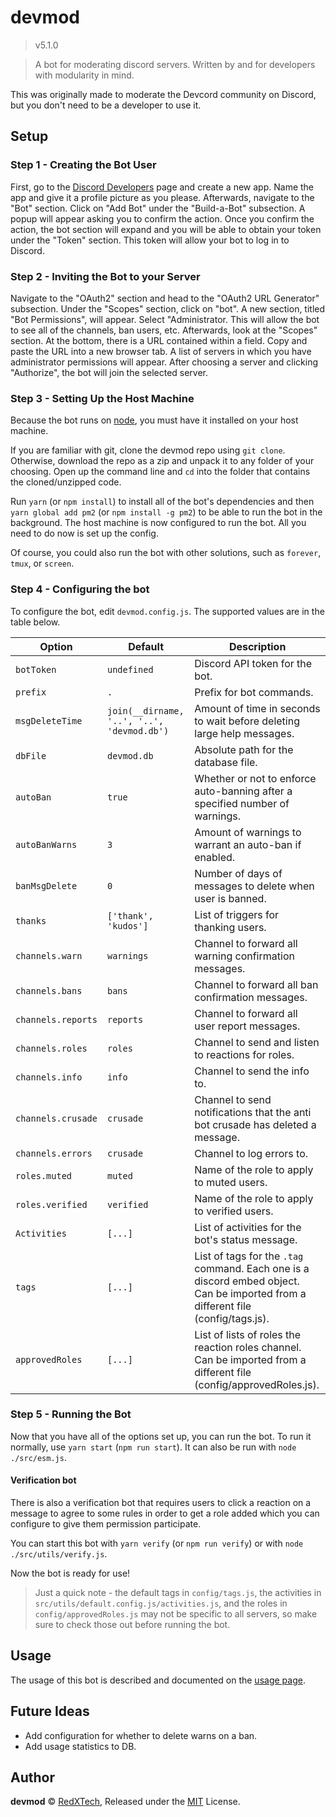 # devmod
> v5.1.0

> A bot for moderating discord servers. Written by and for developers with modularity in mind.

This was originally made to moderate the Devcord community on Discord, but you don't need to be a developer to use it.

## Setup
### Step 1 - Creating the Bot User
First, go to the
[Discord Developers](https://discordapp.com/developers/applications/me)
page and create a new app. Name the app and give it a profile picture as you
please. Afterwards, navigate to the "Bot" section. Click on "Add Bot" under the
"Build-a-Bot" subsection. A popup will appear asking you to confirm the action.
Once you confirm the action, the bot section will expand and you will be able to
obtain your token under the "Token" section. This token will allow your bot to
log in to Discord.

### Step 2 - Inviting the Bot to your Server
Navigate to the "OAuth2" section and head to the "OAuth2 URL Generator"
subsection. Under the "Scopes" section, click on "bot". A new section, titled
"Bot Permissions", will appear. Select "Administrator. This will allow the bot
to see all of the channels, ban users, etc. Afterwards, look at the "Scopes"
section. At the bottom, there is a URL contained within a field. Copy and paste
the URL into a new browser tab. A list of servers in which you have
administrator permissions will appear. After choosing a server and clicking
"Authorize", the bot will join the selected server.

### Step 3 - Setting Up the Host Machine
Because the bot runs on [node](https://nodejs.org), you must have it installed
on your host machine.

If you are familiar with git, clone the devmod repo using `git clone`.
Otherwise, download the repo as a zip and unpack it to any folder of
your choosing. Open up the command line and `cd` into the folder that contains
the cloned/unzipped code.

Run `yarn` (or `npm install`) to install all of the bot's dependencies and then `yarn global add pm2`
(or `npm install -g pm2`) to be able to run the bot in the background. The host machine
is now configured to run the bot. All you need to do now is set up the config.

Of course, you could also run the bot with other solutions, such as `forever`, `tmux`, or `screen`.

### Step 4 - Configuring the bot
To configure the bot, edit `devmod.config.js`. The supported values are in the table below.

Option | Default | Description
---|---|---
`botToken` | `undefined` | Discord API token for the bot.
`prefix` | `.` | Prefix for bot commands.
`msgDeleteTime` | `join(__dirname, '..', '..', 'devmod.db')` | Amount of time in seconds to wait before deleting large help messages.
`dbFile` | `devmod.db` | Absolute path for the database file.
`autoBan` | `true` | Whether or not to enforce auto-banning after a specified number of warnings.
`autoBanWarns` | `3` | Amount of warnings to warrant an auto-ban if enabled.
`banMsgDelete` | `0` | Number of days of messages to delete when user is banned.
`thanks` | `['thank', 'kudos']` | List of triggers for thanking users.
`channels.warn` | `warnings` | Channel to forward all warning confirmation messages.
`channels.bans` | `bans` | Channel to forward all ban confirmation messages.
`channels.reports` | `reports` | Channel to forward all user report messages.
`channels.roles` | `roles` | Channel to send and listen to reactions for roles.
`channels.info` | `info` | Channel to send the info to.
`channels.crusade` | `crusade` | Channel to send notifications that the anti bot crusade has deleted a message.
`channels.errors` | `crusade` | Channel to log errors to.
`roles.muted` | `muted` | Name of the role to apply to muted users.
`roles.verified` | `verified` | Name of the role to apply to verified users.
`Activities` | `[...]` | List of activities for the bot's status message.
`tags` | `[...]` | List of tags for the `.tag` command. Each one is a discord embed object. Can be imported from a different file (config/tags.js).
`approvedRoles` | `[...]` | List of lists of roles the reaction roles channel. Can be imported from a different file (config/approvedRoles.js).

### Step 5 - Running the Bot
Now that you have all of the options set up, you can run the bot. To run it normally, use
`yarn start` (`npm run start`). It can also be run with `node ./src/esm.js`.

#### Verification bot
There is also a verification bot that requires users to click a reaction on a message to agree to
some rules in order to get a role added which you can configure to give them permission participate.

You can start this bot with `yarn verify` (or `npm run verify`) or with `node ./src/utils/verify.js`.

Now the bot is ready for use!

> Just a quick note - the default tags in `config/tags.js`, the activities in
`src/utils/default.config.js/activities.js`, and the roles in `config/approvedRoles.js`
may not be specific to all servers, so make sure to check those out
before running the bot.

## Usage
The usage of this bot is described and documented on the [usage page](docs/usage.md).

## Future Ideas
- Add configuration for whether to delete warns on a ban.
- Add usage statistics to DB.

## Author
**devmod** © [RedXTech](https://github.com/redxtech), Released under the [MIT](./LICENSE.md) License.
